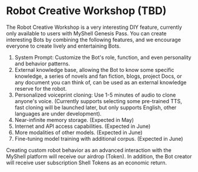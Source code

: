 # Robot Creative Workshop (TBD)

The Robot Creative Workshop is a very interesting DIY feature, currently only available to users with MyShell Genesis Pass. You can create interesting Bots by combining the following features, and we encourage everyone to create lively and entertaining Bots.

1. System Prompt: Customize the Bot's role, function, and even personality and behavior patterns.
2. External knowledge base, allowing the Bot to know some specific knowledge, a series of novels and fan fiction, blogs, project Docs, or any document you can think of, can be used as an external knowledge reserve for the robot.
3. Personalized voiceprint cloning: Use 1-5 minutes of audio to clone anyone's voice. (Currently supports selecting some pre-trained TTS, fast cloning will be launched later, but only supports English, other languages are under development).
4. Near-infinite memory storage. (Expected in May)
5. Internet and API access capabilities. (Expected in June)
6. More modalities of other models. (Expected in June)
7. Fine-tuning model training with additional corpus. (Expected in June)

Creating custom robot behavior as an advanced interaction with the MyShell platform will receive our airdrop (Token). In addition, the Bot creator will receive user subscription Shell Tokens as an economic return.